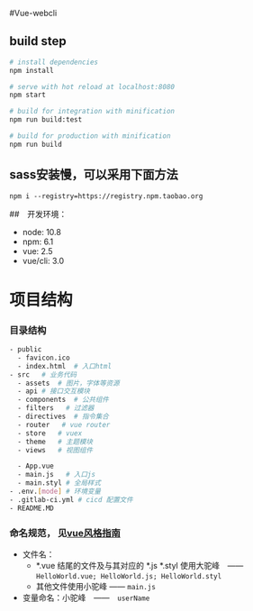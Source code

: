 #Vue-webcli

## build step

``` bash
# install dependencies
npm install

# serve with hot reload at localhost:8080
npm start

# build for integration with minification
npm run build:test

# build for production with minification
npm run build
```

## sass安装慢，可以采用下面方法
```
npm i --registry=https://registry.npm.taobao.org
```

##　开发环境：　
- node: 10.8
- npm: 6.1
- vue: 2.5
- vue/cli: 3.0

# 项目结构

### 目录结构
  ```bash
  - public
    - favicon.ico
    - index.html  # 入口html
  - src   # 业务代码
    - assets  # 图片，字体等资源
    - api # 接口交互模块
    - components  # 公共组件
    - filters   # 过滤器
    - directives  # 指令集合
    - router   # vue router
    - store   # vuex
    - theme   # 主题模块
    - views   # 视图组件

    - App.vue
    - main.js   # 入口js
    - main.styl # 全局样式
  - .env.[mode] # 环境变量
  - .gitlab-ci.yml # cicd 配置文件
  - README.MD
  ```

### 命名规范， 见[vue风格指南](https://cn.vuejs.org/v2/style-guide/)
- 文件名：　
  - *.vue 结尾的文件及与其对应的 *.js *.styl 使用大驼峰　——　`HelloWorld.vue; HelloWorld.js; HelloWorld.styl`
  - 其他文件使用小驼峰 —— `main.js`
- 变量命名：小驼峰　——　`userName`